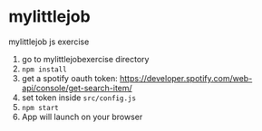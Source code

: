 # mylittlejob
mylittlejob js exercise


1. go to mylittlejobexercise directory
2. `npm install`
3. get a spotify oauth token: https://developer.spotify.com/web-api/console/get-search-item/
4. set token inside `src/config.js`
5. `npm start`
6. App will launch on your browser
